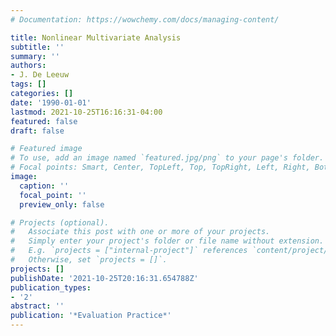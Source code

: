 ```yaml
---
# Documentation: https://wowchemy.com/docs/managing-content/

title: Nonlinear Multivariate Analysis
subtitle: ''
summary: ''
authors:
- J. De Leeuw
tags: []
categories: []
date: '1990-01-01'
lastmod: 2021-10-25T16:16:31-04:00
featured: false
draft: false

# Featured image
# To use, add an image named `featured.jpg/png` to your page's folder.
# Focal points: Smart, Center, TopLeft, Top, TopRight, Left, Right, BottomLeft, Bottom, BottomRight.
image:
  caption: ''
  focal_point: ''
  preview_only: false

# Projects (optional).
#   Associate this post with one or more of your projects.
#   Simply enter your project's folder or file name without extension.
#   E.g. `projects = ["internal-project"]` references `content/project/deep-learning/index.md`.
#   Otherwise, set `projects = []`.
projects: []
publishDate: '2021-10-25T20:16:31.654788Z'
publication_types:
- '2'
abstract: ''
publication: '*Evaluation Practice*'
---
```

